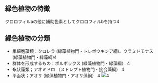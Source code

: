 ## 緑色植物の特徴
クロロフィルaの他に補助色素としてクロロフィルbを持つ4
## 緑色植物の分類
- 単細胞藻類：クロレラ (緑藻植物門・トレボウキシア綱)、クラミドモナス (緑藻植物門・緑藻綱)4
- 群体を形成するもの：ボルボックス (緑藻植物門・緑藻綱） 4
- 糸状藻類；アオミドロ （ストレプト植物門・接合藻綱） 4
- 平面状；アオサ (緑藻植物門・アオサ藻綱） 4
![](https://gyazo.com/538c4e5930c192536abeb12f7612b8f7.png)4


